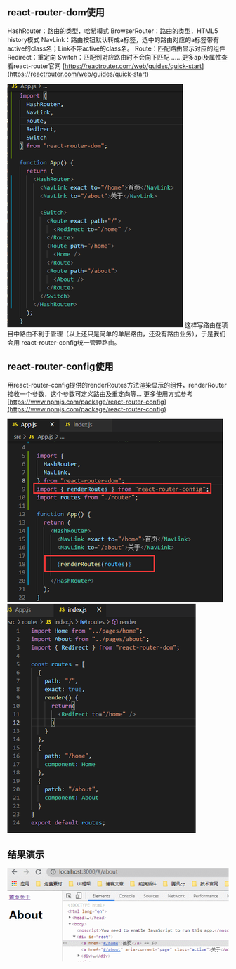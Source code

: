 ## react-router-dom使用
HashRouter：路由的类型，哈希模式
BrowserRouter：路由的类型，HTML5 history模式
NavLink：路由按钮默认转成a标签，选中的路由对应的a标签带有active的class名；Link不带active的class名。
Route：匹配路由显示对应的组件
Redirect：重定向
Switch：匹配到对应路由时不会向下匹配
……更多api及属性查看react-router官网
[https://reactrouter.com/web/guides/quick-start](https://reactrouter.com/web/guides/quick-start)

![](assets/【react-router】react-router-dom与react-router-config使用/1.png)
这样写路由在项目中路由不利于管理（以上还只是简单的单层路由，还没有路由业务），于是我们会用 react-router-config统一管理路由。
## react-router-config使用
用react-router-config提供的renderRoutes方法渲染显示的组件，renderRouter接收一个参数，这个参数可定义路由及重定向等…
更多使用方式参考
[https://www.npmjs.com/package/react-router-config](https://www.npmjs.com/package/react-router-config)

![](assets/【react-router】react-router-dom与react-router-config使用/2.png)
![](assets/【react-router】react-router-dom与react-router-config使用/3.png)
## 结果演示

![](assets/【react-router】react-router-dom与react-router-config使用/4.gif)
